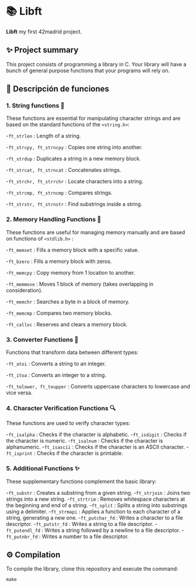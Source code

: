 # 📚 Libft 

**Libft** my first 42madrid project.

## ✨ Project summary

This project consists of programming a library in C.
Your library will have a bunch of general purpose functions that your programs will rely on.

## 📖 Descripción de funciones

### 1. String functions 📏

These functions are essential for manipulating character strings and are based on the standard functions of the ```<string.h>```:

  -```ft_strlen``` : Length of a string.
  
  -```ft_strcpy, ft_strncpy``` : Copies one string into another.
    
  -```ft_strdup``` : Duplicates a string in a new memory block.
     
  -```ft_strcat, ft_strncat``` : Concatenates strings.
  
  -```ft_strchr, ft_strrchr``` : Locate characters into a string.
  
  -```ft_strcmp, ft_strncmp``` : Compares strings.
  
  -```ft_strstr, ft_strnstr``` : Find substrings inside a string.

###  2. Memory Handling Functions 💾

These functions are useful for managing memory manually and are based on functions of ```<stdlib.h>``` :

  -```ft_memset``` : Fills a memory block with a specific value.
  
  -```ft_bzero``` : Fills a memory block with zeros.
  
  -```ft_memcpy``` : Copy memory from 1 location to another.
  
  -```ft_memmove``` : Moves 1 block of memory (takes overlapping in consideration).
  
  -```ft_memchr``` : Searches a byte in a block of memory.

  -```ft_memcmp``` : Compares two memory blocks.
  
  -```ft_calloc``` : Reserves and clears a memory block.
  
### 3. Converter Functions 🔄

Functions that transform data between different types:

  -```ft_atoi``` : Converts a string to an integer.
  
  -```ft_itoa``` : Converts an integer to a string.
  
  -```ft_tolower, ft_toupper``` : Converts uppercase characters to lowercase and vice versa.

### 4. Character Verification Functions 🔍

These functions are used to verify character types:

  -```ft_isalpha``` : Checks if the character is alphabetic.
  -```ft_isdigit``` : Checks if the character is numeric.
  -```ft_isalnum``` : Checks if the character is alphanumeric.
  -```ft_isascii``` : Checks if the character is an ASCII character.
  -```ft_isprint``` : Checks if the character is printable.

### 5. Additional Functions ✨

These supplementary functions complement the basic library:

  -```ft_substr``` : Creates a substring from a given string.
  -```ft_strjoin``` : Joins two strings into a new string.
  -```ft_strtrim``` : Removes whitespace characters at the beginning and end of a string.
  -```ft_split``` : Splits a string into substrings using a delimiter.
  -```ft_strmapi``` : Applies a function to each character of a string, generating a new one.
  -```ft_putchar_fd``` : Writes a character to a file descriptor.
  -```ft_putstr_fd``` : Writes a string to a file descriptor.
  -```ft_putendl_fd``` : Writes a string followed by a newline to a file descriptor.
  -```ft_putnbr_fd``` : Writes a number to a file descriptor.

## ⚙️ Compilation

To compile the library, clone this repository and execute the command:

```C
make
```
